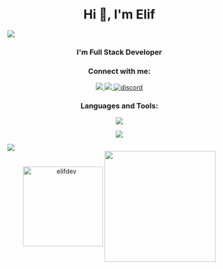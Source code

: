 <h1 align="center">Hi 👋, I'm Elif</h1>
<img src="https://user-images.githubusercontent.com/73097560/115834477-dbab4500-a447-11eb-908a-139a6edaec5c.gif">

<h3 align="center">I'm Full Stack Developer</h3>





</div><h3 align="center">Connect with me:</h3>
 <div align="center"> 
  <a href="https://www.linkedin.com/in/elifaras09/" target="_blank">
    <img src="https://img.shields.io/badge/-LinkedIn-%23333?style=for-the-badge&logo=linkedin&logoColor=blue" target="_blank">
  </a>
  <a href = "mailto:elifdevpro@gmail.com">
    <img src="https://img.shields.io/badge/-Gmail-%23333?style=for-the-badge&logo=gmail&logoColor=reed" target="_blank">
  </a>

 <a href="https://discord.com/users/elif_aras" target="_blank">
   <img alt="discord" src="https://img.shields.io/badge/Discord-%23333?style=for-the-badge&logo=discord&logoColor=#7289d9"/>
  </a>
</div>



<h3 align="center">Languages and Tools:</h3>
<p align="center">
  <a href="https://skillicons.dev">
    <img src="https://skillicons.dev/icons?i=java,angular,js,spring,css,html,nodejs,react,ts" />
  </a>
</p>
<p align="center">
  <a href="https://skillicons.dev">
    <img src="https://skillicons.dev/icons?i=mysql,postgres,git,bootstrap,postman,codepen,eclipse,figma," />
  </a>
</p>



<img src="https://user-images.githubusercontent.com/73097560/115834477-dbab4500-a447-11eb-908a-139a6edaec5c.gif">

<div align="center" >

<img align="center"  height="180em" src="https://github-readme-stats.vercel.app/api/top-langs/?username=elifdev&layout=compact&theme=radical" alt=elifdev />

<img align="center" src="https://github.com/elifdev/elifdev/assets/147872048/3ad552fe-bad2-457b-9ba4-fafba519e101" height="250">
</div>

